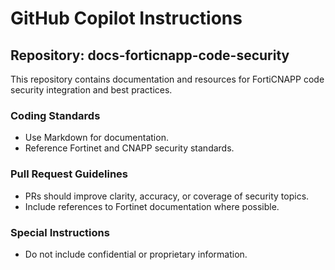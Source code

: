# GitHub Copilot Instructions

## Repository: docs-forticnapp-code-security

This repository contains documentation and resources for FortiCNAPP code security integration and best practices.

### Coding Standards

- Use Markdown for documentation.
- Reference Fortinet and CNAPP security standards.

### Pull Request Guidelines

- PRs should improve clarity, accuracy, or coverage of security topics.
- Include references to Fortinet documentation where possible.

### Special Instructions

- Do not include confidential or proprietary information.
